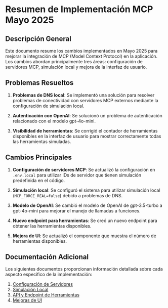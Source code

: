 # Resumen de Implementación MCP Mayo 2025

## Descripción General

Este documento resume los cambios implementados en Mayo 2025 para mejorar la integración de MCP (Model Context Protocol) en la aplicación. Los cambios abordan principalmente tres áreas: configuración de servidores MCP, simulación local y mejora de la interfaz de usuario.

## Problemas Resueltos

1. **Problemas de DNS local**: Se implementó una solución para resolver problemas de conectividad con servidores MCP externos mediante la configuración de simulación local.

2. **Autenticación con OpenAI**: Se solucionó un problema de autenticación relacionado con el modelo gpt-4o-mini.

3. **Visibilidad de herramientas**: Se corrigió el contador de herramientas disponibles en la interfaz de usuario para mostrar correctamente todas las herramientas simuladas.

## Cambios Principales

1. **Configuración de servidores MCP**: Se actualizó la configuración en `.env.local` para utilizar IDs de servidor que tienen simulación predefinida en el código.

2. **Simulación local**: Se configuró el sistema para utilizar simulación local (`MCP_FORCE_REAL=false`) debido a problemas de DNS.

3. **Modelo de OpenAI**: Se cambió el modelo de OpenAI de gpt-3.5-turbo a gpt-4o-mini para mejorar el manejo de llamadas a funciones.

4. **Nuevo endpoint para herramientas**: Se creó un nuevo endpoint para obtener las herramientas disponibles.

5. **Mejora de UI**: Se actualizó el componente que muestra el número de herramientas disponibles.

## Documentación Adicional

Los siguientes documentos proporcionan información detallada sobre cada aspecto específico de la implementación:

1. [Configuración de Servidores](./02-configuracion-servidores.md)
2. [Simulación Local](./03-simulacion-local.md)
3. [API y Endpoint de Herramientas](./04-api-endpoint-herramientas.md)
4. [Mejoras de UI](./05-mejoras-ui.md)
